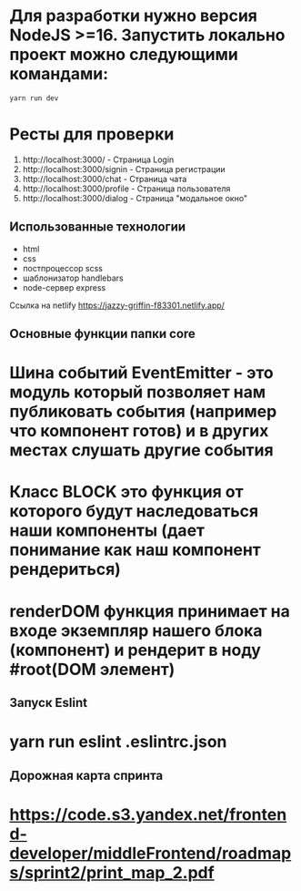 # Для разработки нужно версия NodeJS >=16. Запустить локально проект можно следующими командами:

```
yarn run dev

```

# Ресты для проверки

1. http://localhost:3000/ - 				Страница Login
2. http://localhost:3000/signin - 	Страница регистрации
3. http://localhost:3000/chat - 		Страница чата
4. http://localhost:3000/profile - 	Страница пользователя
5. http://localhost:3000/dialog - 	Страница "модальное окно"

## Использованные технологии

- html
- css
- постпроцессор scss
- шаблонизатор handlebars
- node-сервер express

Ссылка на netlify https://jazzy-griffin-f83301.netlify.app/
## Основные функции папки core

# Шина событий EventEmitter - это модуль который позволяет нам публиковать события (например что компонент готов) и в других местах слушать другие события

# Класс BLOCK это функция от которого будут наследоваться наши компоненты (дает понимание как наш компонент рендериться)

# renderDOM функция принимает на входе экземпляр нашего блока (компонент) и рендерит в ноду #root(DOM элемент)

## Запуск Eslint
# yarn run eslint .eslintrc.json

## Дорожная карта спринта
# https://code.s3.yandex.net/frontend-developer/middleFrontend/roadmaps/sprint2/print_map_2.pdf

